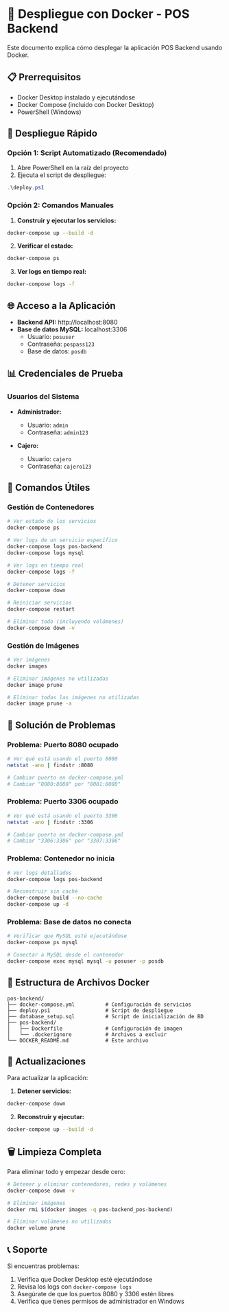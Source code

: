 # 🐳 Despliegue con Docker - POS Backend

Este documento explica cómo desplegar la aplicación POS Backend usando Docker.

## 📋 Prerrequisitos

- Docker Desktop instalado y ejecutándose
- Docker Compose (incluido con Docker Desktop)
- PowerShell (Windows)

## 🚀 Despliegue Rápido

### Opción 1: Script Automatizado (Recomendado)

1. Abre PowerShell en la raíz del proyecto
2. Ejecuta el script de despliegue:

```powershell
.\deploy.ps1
```

### Opción 2: Comandos Manuales

1. **Construir y ejecutar los servicios:**
```bash
docker-compose up --build -d
```

2. **Verificar el estado:**
```bash
docker-compose ps
```

3. **Ver logs en tiempo real:**
```bash
docker-compose logs -f
```

## 🌐 Acceso a la Aplicación

- **Backend API:** http://localhost:8080
- **Base de datos MySQL:** localhost:3306
  - Usuario: `posuser`
  - Contraseña: `pospass123`
  - Base de datos: `posdb`

## 📊 Credenciales de Prueba

### Usuarios del Sistema
- **Administrador:**
  - Usuario: `admin`
  - Contraseña: `admin123`

- **Cajero:**
  - Usuario: `cajero`
  - Contraseña: `cajero123`

## 🔧 Comandos Útiles

### Gestión de Contenedores
```bash
# Ver estado de los servicios
docker-compose ps

# Ver logs de un servicio específico
docker-compose logs pos-backend
docker-compose logs mysql

# Ver logs en tiempo real
docker-compose logs -f

# Detener servicios
docker-compose down

# Reiniciar servicios
docker-compose restart

# Eliminar todo (incluyendo volúmenes)
docker-compose down -v
```

### Gestión de Imágenes
```bash
# Ver imágenes
docker images

# Eliminar imágenes no utilizadas
docker image prune

# Eliminar todas las imágenes no utilizadas
docker image prune -a
```

## 🐛 Solución de Problemas

### Problema: Puerto 8080 ocupado
```bash
# Ver qué está usando el puerto 8080
netstat -ano | findstr :8080

# Cambiar puerto en docker-compose.yml
# Cambiar "8080:8080" por "8081:8080"
```

### Problema: Puerto 3306 ocupado
```bash
# Ver qué está usando el puerto 3306
netstat -ano | findstr :3306

# Cambiar puerto en docker-compose.yml
# Cambiar "3306:3306" por "3307:3306"
```

### Problema: Contenedor no inicia
```bash
# Ver logs detallados
docker-compose logs pos-backend

# Reconstruir sin caché
docker-compose build --no-cache
docker-compose up -d
```

### Problema: Base de datos no conecta
```bash
# Verificar que MySQL esté ejecutándose
docker-compose ps mysql

# Conectar a MySQL desde el contenedor
docker-compose exec mysql mysql -u posuser -p posdb
```

## 📁 Estructura de Archivos Docker

```
pos-backend/
├── docker-compose.yml          # Configuración de servicios
├── deploy.ps1                  # Script de despliegue
├── database_setup.sql          # Script de inicialización de BD
├── pos-backend/
│   ├── Dockerfile              # Configuración de imagen
│   └── .dockerignore           # Archivos a excluir
└── DOCKER_README.md            # Este archivo
```

## 🔄 Actualizaciones

Para actualizar la aplicación:

1. **Detener servicios:**
```bash
docker-compose down
```

2. **Reconstruir y ejecutar:**
```bash
docker-compose up --build -d
```

## 🗑️ Limpieza Completa

Para eliminar todo y empezar desde cero:

```bash
# Detener y eliminar contenedores, redes y volúmenes
docker-compose down -v

# Eliminar imágenes
docker rmi $(docker images -q pos-backend_pos-backend)

# Eliminar volúmenes no utilizados
docker volume prune
```

## 📞 Soporte

Si encuentras problemas:

1. Verifica que Docker Desktop esté ejecutándose
2. Revisa los logs con `docker-compose logs`
3. Asegúrate de que los puertos 8080 y 3306 estén libres
4. Verifica que tienes permisos de administrador en Windows 